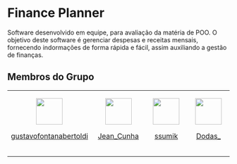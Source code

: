 # Finance Planner
Software desenvolvido em equipe, para avaliação da matéria de POO. O objetivo deste software é gerenciar despesas e receitas mensais, fornecendo indormações de forma rápida e fácil, assim auxiliando a gestão de finanças.

## Membros do Grupo
<table align="center">
  <td align="center" width=150px height=150px>
    <img src="https://avatars.githubusercontent.com/u/161087448?v=4" width=60px />
    <p><a href="https://github.com/gustavofontanabertoldi">gustavofontanabertoldi</a></p>
  </td>
  <td align="center" width=150px height=150px>
    <img src="https://avatars.githubusercontent.com/u/138159844?v=4" width=60px />
    <p><a href="https://github.com/JeanCarloCunha">Jean_Cunha</a></p>
  </td>
  <td align="center" width=150px height=150px>
    <img src="https://avatars.githubusercontent.com/u/161049463?v=4" width=60px />
    <p><a href="https://github.com/ssumik">ssumik</a></p>
  </td>
  <td align="center" width=150px height=150px>
    <img src="https://avatars.githubusercontent.com/u/53160578?v=4" width=60px />
    <p><a href="https://github.com/doda-s">Dodas_</a></p>
  </td>
</table>
